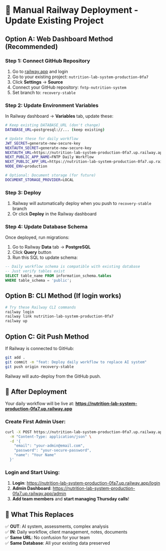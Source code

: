 # 🚂 Manual Railway Deployment - Update Existing Project

## Option A: Web Dashboard Method (Recommended)

### Step 1: Connect GitHub Repository
1. Go to [railway.app](https://railway.app) and login
2. Go to your existing project: `nutrition-lab-system-production-0fa7`
3. Click **Settings** → **Source** 
4. Connect your GitHub repository: `fntp-nutrition-system`
5. Set branch to: `recovery-stable`

### Step 2: Update Environment Variables
In Railway dashboard → **Variables** tab, update these:

```bash
# Keep existing DATABASE_URL (don't change)
DATABASE_URL=postgresql://... (keep existing)

# Update these for daily workflow
JWT_SECRET=generate-new-secure-key
NEXTAUTH_SECRET=generate-new-secure-key
NEXTAUTH_URL=https://nutrition-lab-system-production-0fa7.up.railway.app
NEXT_PUBLIC_APP_NAME=FNTP Daily Workflow
NEXT_PUBLIC_APP_URL=https://nutrition-lab-system-production-0fa7.up.railway.app
NODE_ENV=production

# Optional: Document storage (for future)
DOCUMENT_STORAGE_PROVIDER=LOCAL
```

### Step 3: Deploy
1. Railway will automatically deploy when you push to `recovery-stable` branch
2. Or click **Deploy** in the Railway dashboard

### Step 4: Update Database Schema
Once deployed, run migrations:
1. Go to Railway **Data** tab → **PostgreSQL**
2. Click **Query** button
3. Run this SQL to update schema:

```sql
-- Daily workflow schema is compatible with existing database
-- Just verify tables exist
SELECT table_name FROM information_schema.tables 
WHERE table_schema = 'public';
```

## Option B: CLI Method (If login works)

```bash
# Try these Railway CLI commands
railway login
railway link nutrition-lab-system-production-0fa7
railway up
```

## Option C: Git Push Method

If Railway is connected to GitHub:

```bash
git add .
git commit -m "feat: Deploy daily workflow to replace AI system"
git push origin recovery-stable
```

Railway will auto-deploy from the GitHub push.

## 🎯 After Deployment

Your daily workflow will be live at:
**https://nutrition-lab-system-production-0fa7.up.railway.app**

### Create First Admin User:
```bash
curl -X POST https://nutrition-lab-system-production-0fa7.up.railway.app/api/auth/create-admin \
  -H "Content-Type: application/json" \
  -d '{
    "email": "your-admin@email.com",
    "password": "your-secure-password", 
    "name": "Your Name"
  }'
```

### Login and Start Using:
1. **Login**: https://nutrition-lab-system-production-0fa7.up.railway.app/login
2. **Admin Dashboard**: https://nutrition-lab-system-production-0fa7.up.railway.app/admin
3. **Add team members** and **start managing Thursday calls**!

## 🔄 What This Replaces

✅ **OUT**: AI system, assessments, complex analysis  
✅ **IN**: Daily workflow, client management, notes, documents  
✅ **Same URL**: No confusion for your team  
✅ **Same Database**: All your existing data preserved

